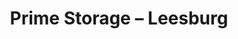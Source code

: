 ---
title: "Prime Storage – Leesburg"
url: /leesburg/prime-storage-leesburg/
shop: storage rental
---
